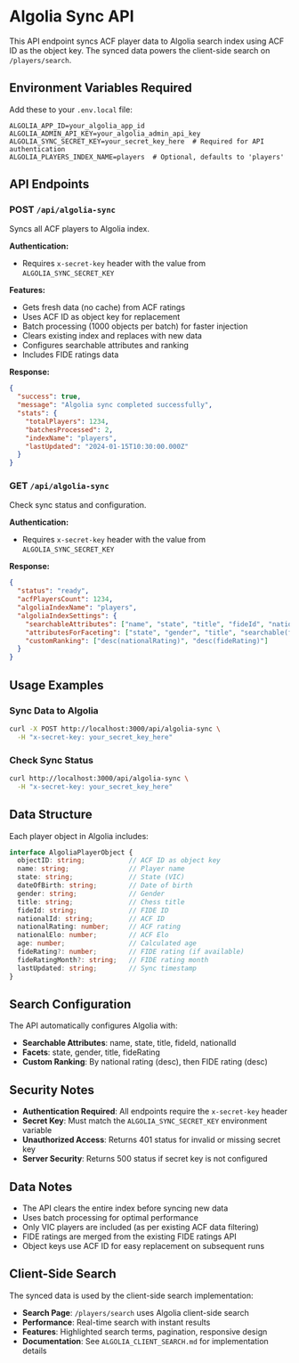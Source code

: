 # Algolia Sync API

This API endpoint syncs ACF player data to Algolia search index using ACF ID as the object key. The synced data powers the client-side search on `/players/search`.

## Environment Variables Required

Add these to your `.env.local` file:

```env
ALGOLIA_APP_ID=your_algolia_app_id
ALGOLIA_ADMIN_API_KEY=your_algolia_admin_api_key
ALGOLIA_SYNC_SECRET_KEY=your_secret_key_here  # Required for API authentication
ALGOLIA_PLAYERS_INDEX_NAME=players  # Optional, defaults to 'players'
```

## API Endpoints

### POST `/api/algolia-sync`

Syncs all ACF players to Algolia index.

**Authentication:**
- Requires `x-secret-key` header with the value from `ALGOLIA_SYNC_SECRET_KEY`

**Features:**
- Gets fresh data (no cache) from ACF ratings
- Uses ACF ID as object key for replacement
- Batch processing (1000 objects per batch) for faster injection
- Clears existing index and replaces with new data
- Configures searchable attributes and ranking
- Includes FIDE ratings data

**Response:**
```json
{
  "success": true,
  "message": "Algolia sync completed successfully",
  "stats": {
    "totalPlayers": 1234,
    "batchesProcessed": 2,
    "indexName": "players",
    "lastUpdated": "2024-01-15T10:30:00.000Z"
  }
}
```

### GET `/api/algolia-sync`

Check sync status and configuration.

**Authentication:**
- Requires `x-secret-key` header with the value from `ALGOLIA_SYNC_SECRET_KEY`

**Response:**
```json
{
  "status": "ready",
  "acfPlayersCount": 1234,
  "algoliaIndexName": "players",
  "algoliaIndexSettings": {
    "searchableAttributes": ["name", "state", "title", "fideId", "nationalId"],
    "attributesForFaceting": ["state", "gender", "title", "searchable(fideRating)"],
    "customRanking": ["desc(nationalRating)", "desc(fideRating)"]
  }
}
```

## Usage Examples

### Sync Data to Algolia
```bash
curl -X POST http://localhost:3000/api/algolia-sync \
  -H "x-secret-key: your_secret_key_here"
```

### Check Sync Status
```bash
curl http://localhost:3000/api/algolia-sync \
  -H "x-secret-key: your_secret_key_here"
```

## Data Structure

Each player object in Algolia includes:

```typescript
interface AlgoliaPlayerObject {
  objectID: string;           // ACF ID as object key
  name: string;               // Player name
  state: string;              // State (VIC)
  dateOfBirth: string;        // Date of birth
  gender: string;             // Gender
  title: string;              // Chess title
  fideId: string;             // FIDE ID
  nationalId: string;         // ACF ID
  nationalRating: number;     // ACF rating
  nationalElo: number;        // ACF Elo
  age: number;                // Calculated age
  fideRating?: number;        // FIDE rating (if available)
  fideRatingMonth?: string;   // FIDE rating month
  lastUpdated: string;        // Sync timestamp
}
```

## Search Configuration

The API automatically configures Algolia with:

- **Searchable Attributes**: name, state, title, fideId, nationalId
- **Facets**: state, gender, title, fideRating
- **Custom Ranking**: By national rating (desc), then FIDE rating (desc)

## Security Notes

- **Authentication Required**: All endpoints require the `x-secret-key` header
- **Secret Key**: Must match the `ALGOLIA_SYNC_SECRET_KEY` environment variable
- **Unauthorized Access**: Returns 401 status for invalid or missing secret key
- **Server Security**: Returns 500 status if secret key is not configured

## Data Notes

- The API clears the entire index before syncing new data
- Uses batch processing for optimal performance
- Only VIC players are included (as per existing ACF data filtering)
- FIDE ratings are merged from the existing FIDE ratings API
- Object keys use ACF ID for easy replacement on subsequent runs

## Client-Side Search

The synced data is used by the client-side search implementation:

- **Search Page**: `/players/search` uses Algolia client-side search
- **Performance**: Real-time search with instant results
- **Features**: Highlighted search terms, pagination, responsive design
- **Documentation**: See `ALGOLIA_CLIENT_SEARCH.md` for implementation details
